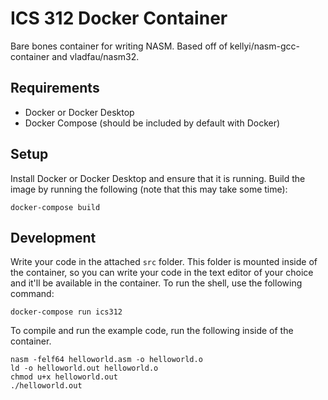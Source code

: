 # ICS 312 Docker Container

Bare bones container for writing NASM. Based off of kellyi/nasm-gcc-container and vladfau/nasm32.

## Requirements

* Docker or Docker Desktop
* Docker Compose (should be included by default with Docker)

## Setup

Install Docker or Docker Desktop and ensure that it is running. Build the image by running the following (note that this may take some time):

```
docker-compose build
```

## Development

Write your code in the attached `src` folder. This folder is mounted inside of the container, so you can write your code in the text editor of your choice and it'll be available in the container. To run the shell, use the following command:

```
docker-compose run ics312
```

To compile and run the example code, run the following inside of the container.

```
nasm -felf64 helloworld.asm -o helloworld.o
ld -o helloworld.out helloworld.o
chmod u+x helloworld.out
./helloworld.out
```
